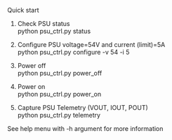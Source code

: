 Quick start  
1. Check PSU status  
   python psu_ctrl.py status

2. Configure PSU voltage=54V and current (limit)=5A  
   	python psu_ctrl.py configure -v 54 -i 5

3. Power off  
   	python psu_ctrl.py power_off
4. Power on  
   	python psu_ctrl.py power_on  
5. Capture PSU Telemetry (VOUT, IOUT, POUT)  
	python psu_ctrl.py telemetry

See help menu with -h argument for more information
